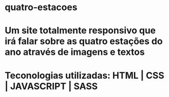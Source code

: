 # quatro-estacoes
# Um site totalmente responsivo que irá falar sobre as quatro estações do ano através de imagens e textos
# Teconologias utilizadas: HTML | CSS | JAVASCRIPT | SASS
